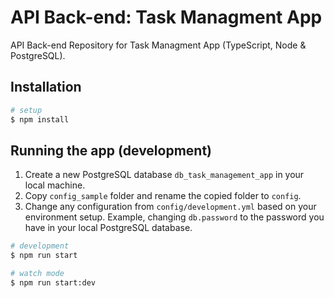 # API Back-end: Task Managment App

API Back-end Repository for Task Managment App (TypeScript, Node & PostgreSQL).

## Installation

```bash
# setup
$ npm install
```

## Running the app (development)

1. Create a new PostgreSQL database `db_task_management_app` in your local machine.
1. Copy `config_sample` folder and rename the copied folder to `config`.
1. Change any configuration from `config/development.yml` based on your environment setup. Example, changing `db.password` to the password you have in your local PostgreSQL database.

```bash
# development
$ npm run start

# watch mode
$ npm run start:dev
```
